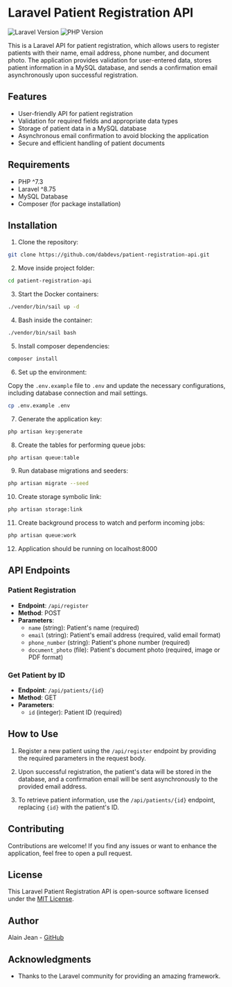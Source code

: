 # Laravel Patient Registration API

![Laravel Version](https://img.shields.io/badge/Laravel-8.x-red)
![PHP Version](https://img.shields.io/badge/PHP-^7.4-blue)

This is a Laravel API for patient registration, which allows users to register patients with their name, email address, phone number, and document photo. The application provides validation for user-entered data, stores patient information in a MySQL database, and sends a confirmation email asynchronously upon successful registration.

## Features

- User-friendly API for patient registration
- Validation for required fields and appropriate data types
- Storage of patient data in a MySQL database
- Asynchronous email confirmation to avoid blocking the application
- Secure and efficient handling of patient documents

## Requirements

- PHP ^7.3
- Laravel ^8.75
- MySQL Database
- Composer (for package installation)

## Installation

1. Clone the repository:

```bash
git clone https://github.com/dabdevs/patient-registration-api.git
```

2. Move inside project folder:

```bash
cd patient-registration-api
```

3. Start the Docker containers:

```bash
./vendor/bin/sail up -d
```

4. Bash inside the container:

```bash
./vendor/bin/sail bash
```

5. Install composer dependencies:

```bash
composer install
```

6. Set up the environment:

Copy the `.env.example` file to `.env` and update the necessary configurations, including database connection and mail settings.

```bash
cp .env.example .env
```

7. Generate the application key:

```bash
php artisan key:generate
```

8. Create the tables for performing queue jobs:

```bash
php artisan queue:table
```

9. Run database migrations and seeders:

```bash
php artisan migrate --seed
```

10. Create storage symbolic link:

```bash
php artisan storage:link
```

11. Create background process to watch and perform incoming jobs:

```bash
php artisan queue:work
```

12. Application should be running on localhost:8000

## API Endpoints

### Patient Registration

- **Endpoint**: `/api/register`
- **Method**: POST
- **Parameters**:
  - `name` (string): Patient's name (required)
  - `email` (string): Patient's email address (required, valid email format)
  - `phone_number` (string): Patient's phone number (required)
  - `document_photo` (file): Patient's document photo (required, image or PDF format)

### Get Patient by ID

- **Endpoint**: `/api/patients/{id}`
- **Method**: GET
- **Parameters**:
  - `id` (integer): Patient ID (required)

## How to Use

1. Register a new patient using the `/api/register` endpoint by providing the required parameters in the request body.

2. Upon successful registration, the patient's data will be stored in the database, and a confirmation email will be sent asynchronously to the provided email address.

3. To retrieve patient information, use the `/api/patients/{id}` endpoint, replacing `{id}` with the patient's ID.

## Contributing

Contributions are welcome! If you find any issues or want to enhance the application, feel free to open a pull request.

## License

This Laravel Patient Registration API is open-source software licensed under the [MIT License](LICENSE).

## Author

Alain Jean - [GitHub](https://github.com/dabdevs)

## Acknowledgments

- Thanks to the Laravel community for providing an amazing framework.